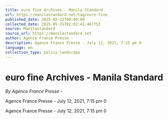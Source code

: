 ```yaml
---
title: euro fine Archives - Manila Standard
url: https://manilastandard.net/tag/euro-fine
published_date: 2025-05-22T00:00:00
collected_date: 2025-05-31T02:02:41.467753
source: Manilastandard
source_url: https://manilastandard.net
author: Agence France Presse -
description: Agence France Presse - July 12, 2021, 7:15 pm 0
language: en
collection_type: policy_landscape
---
```


# euro fine Archives - Manila Standard

*By Agence France Presse -*

Agence France Presse - July 12, 2021, 7:15 pm 0

Agence France Presse - July 12, 2021, 7:15 pm 0